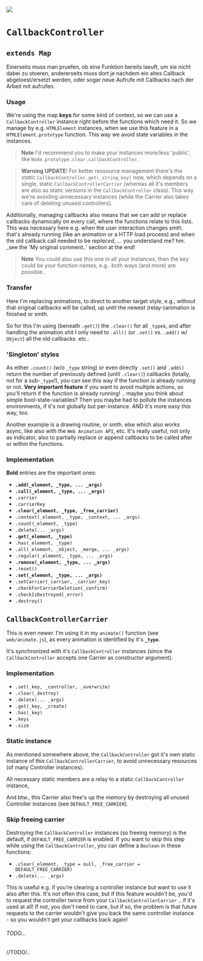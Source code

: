 <img src="https://kekse.biz/github.php?draw&text=`CallbackController`&override=github:v4" />

# `CallbackController`

## `extends Map`
Einerseits muss man pruefen, ob eine Funktion bereits laeuft, um sie nicht dabei zu stoeren,
andererseits muss dort je nachdem ein altes Callback abgeloest/ersetzt werden, oder sogar
neue Aufrufe mit Callbacks nach der Arbeit mit aufrufen.

### Usage
We're using the map **keys** for some kind of context, so we can use a `CallbackController` instance
right before the functions which need it. So we manage by e.g. `HTMLElement` instances, when we use
this feature in a `HTMLElement.prototype` function. This way we avoid state variables in the instances.

> **Note**
> I'd recommend you to make your instances more/less 'public', like `Node.prototype.clear.callbackController`.

> **Warning**
> **UPDATE**! For better ressource management there's the _static_ `CallbackController.get(_string_key)` now,
> which depends on a single, static `CallbackControllerCarrier` (whereas all it's members are also as static
> versions in the `CallbackController` class). This way we're avoiding unnecessary instances (while the
> Carrier also takes care of deleting unused controllers).

Additionally, managing callbacks also means that we can add or replace callbacks dynamically on every
call, where the functions relate to this lists. This was necessary here e.g. when the user interaction
changes smth. that's already running (like an animation or a HTTP load process) and when the old callback
call needed to be _replaced_, ... you understand me? hm. _see the 'My original comment..' section at the end!

> **Note**
> You could also use this one in all your instances, then the key could be your function names, e.g..
> both ways (and more) are possible..

### Transfer
Here I'm replacing animations, to direct to another target style, e.g., without that original callbacks will
be called, up until the newest (relay-)animation is finished or smth.

So for this I'm using (beneath `.get()`) the `.clear()` for all `_type`s, and after handling the animation
shit I only need to `.all()` (or `.set()` vs. `.add()` w/ `Object`) all the old callbacks. etc..

### 'Singleton' styles
As either `.count()` (w/o `_type` string) or even directly `.set()` and `.add()` return the number of previously
defined (until `.clear()`) callbacks (totally, not for a sub-`_type`!), you can see this way if the function is
already running or not. **Very important feature** if you want to avoid multiple actions, so you'll return if
the function is already running! .. maybe you think about simple bool-state-variables? Then you maybe had to
pollute the instances environments, if it's not globally but per-instance. AND it's more easy this way, too.

Another example is a drawing routine, or smth. else which also works async, like also with the `Web Animation API`, etc.
It's really useful, not only as indicator, also to partially replace or append callbacks to be called after or within
the functions.

### Implementation
**Bold** entries are the important ones:

* **`.add(_element, _type, ... _args)`**
* **`.call(_element, _type, ... _args)`**
* `.carrier`
* `.carrierKey`
* **`.clear(_element, _type, _free_carrier)`**
* `.context(_element, _type, _context, ... _args)`
* `.count(_element, _type)`
* `.delete(... _args)`
* **`.get(_element, _type)`**
* `.has(_element, _type)`
* `.all(_element, _object, _merge, ... _args)`
* `.regular(_element, _type, ... _args)`
* **`.remove(_element, _type, ... _args)`**
* `.reset()`
* **`.set(_element, _type, ... _args)`**
* `.setCarrier(_carrier, _carrier_key)`
* `.checkForCarrierDeletion(_confirm)`
* `.checkIsDestroyed(_error)`
* `.destroy()`

## `CallbackControllerCarrier`
This is even newer. I'm using it in my `animate()` function (see `web/animate.js`), as every animation is identified
by it's **`_type`**.

It's synchronized with it's `CallbackController` instances (since the `CallbackController` accepts one Carrier as
constructor argument).

### Implementation
* `.set(_key, _controller, _overwrite)`
* `.clear(_destroy)`
* `.delete(... _args)`
* `.get(_key, _create)`
* `.has(_key)`
* `.keys`
* `.size`

### Static instance
As mentioned somewhere above, the `CallbackController` got it's own static instance of this `CallbackControllerCarrier`,
to avoid unnecessary resources (of many Controller instances).

All necessary static members are a relay to a static `CallbackController` instance,

And btw., this Carrier also free's up the memory by destroying all unused Controller instances (see `DEFAULT_FREE_CARRIER`).

### Skip freeing carrier
Destroying the `CallbackController` instances (so freeing memory) is the default, if `DEFAULT_FREE_CARRIER` is enabled.
If you want to skip this step while using the `CallbackController`, you can define a `Boolean` in these functions:

* `.clear(_element, _type = null, _free_carrier = DEFAULT_FREE_CARRIER)`
* `.delete(... _args)`

This is useful e.g. if you're clearing a controller instance but want to use it also after this. It's not often this case,
but if this feature wouldn't be, you'd to request the controller twice from your `CallbackControllerCarrier` .. if it's
used at all! If not, you don't need to care, but if so, the problem is that future requests to the carrier wouldn't give
you back the same controller instance - so you wouldn't get your callbacks back again!

###### TODO...
//TODO/..

